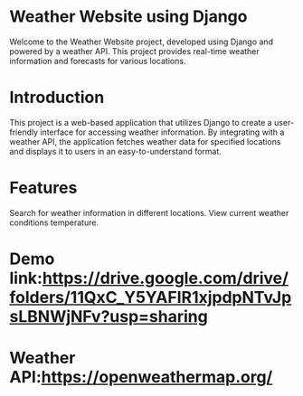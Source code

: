 # Weather Website using Django

Welcome to the Weather Website project, developed using Django and powered by a weather API. This project provides real-time weather information and forecasts for various locations.

# Introduction
This project is a web-based application that utilizes Django to create a user-friendly interface for accessing weather information. By integrating with a weather API, the application fetches weather data for specified locations and displays it to users in an easy-to-understand format.

# Features
Search for weather information in different locations.
View current weather conditions temperature.

# Demo link:https://drive.google.com/drive/folders/11QxC_Y5YAFIR1xjpdpNTvJpsLBNWjNFv?usp=sharing


# Weather API:https://openweathermap.org/

